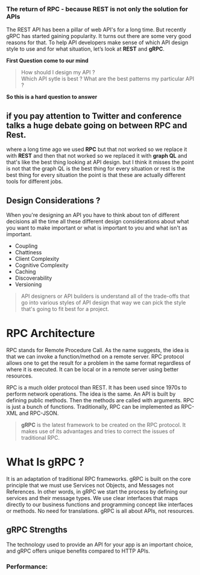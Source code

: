 ### The return of RPC -  because REST is not only the solution for APIs

The REST API has been a pillar of web API's for a long time. But recently gRPC has started gaining popularity. It turns out there are some very good reasons for that. To help API developers make sense of which API design style to use and for what situation, let’s look at **REST** and **gRPC**.

**First Question come to our mind**

> How should I design my API ?  
> Which API sytle is best ?
> What are the best patterns my particular API ?

**So this is a hard question to answer**

## if you pay attention to Twitter and conference talks a huge debate going on between RPC and Rest.

where a long time ago we used **RPC** but that not worked so we replace it with **REST** and then that not worked so we replaced it with **graph QL** and that's like the best thing  looking at API design. but I think it misses the point is not that the graph QL is the best thing for every situation or rest is the best thing for every situation the point is that these are actually different tools for different jobs.

## Design Considerations ?

When you're designing an API you have to think about ton of different decisions all the time all these different design considerations about what you want to make important or what is important to you and what isn't as important.

 - Coupling
 - Chattiness
 - Client Complexity
 - Cognitive Complexity
 - Caching
 - Discoverability
 - Versioning

> API designers or API builders is understand all of the trade-offs that go into various styles of API design that way we can pick the style that's going to fit best for a project.

# RPC Architecture
RPC stands for Remote Procedure Call. As the name suggests, the idea is that we can invoke a function/method on a remote server. RPC protocol allows one to get the result for a problem in the same format regardless of where it is executed. It can be local or in a remote server using better resources.

RPC is a much older protocol than REST. It has been used since  1970s to perform network operations. The idea is the same. An API is built by defining public methods. Then the methods are called with arguments. RPC is just a bunch of functions. Traditionally, RPC can be implemented as RPC-XML and RPC-JSON.

> **gRPC** is the latest framework to be created on the RPC protocol. It makes use of its advantages and tries to correct the issues of traditional RPC.

# What Is gRPC ?
It is an adaptation of traditional RPC frameworks. gRPC is built on the core principle that we must use Services not Objects, and Messages not References. In other words, in gRPC we start the process by defining our services and their message types. We use clear interfaces that maps directly to our business functions and programming concept like interfaces or methods. No need for translations. gRPC is all about APIs, not resources.

## gRPC Strengths
The technology used to provide an API for your app is an important choice, and gRPC offers unique benefits compared to HTTP APIs.

### Performance:

<!--stackedit_data:
eyJoaXN0b3J5IjpbLTk0MjQxMDMzMSwxMzE2MzU0MTU2LDIwOT
I2NjE1NTksLTcxMDUyODcwLC03MTA1Mjg3MCwtMTc0NjI1ODMx
MywtMTAzNDM1NjUxNywxNDI4OTk3NzI4LC02NTQyMTE2MTAsNj
Q1MTE5ODgzLC04NTk1NDQ0MTksOTY1NjM3NDczLC0xMzgyMTE1
MzQxLDMwODczMDUzOSwtMTM0MjIzMjE4LC0yMTA2OTg0NjI1LC
0zMzI0NTUzNjNdfQ==
-->